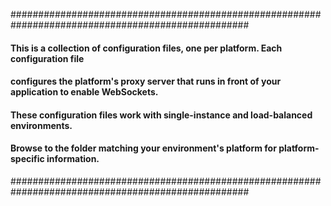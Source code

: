 ###################################################################################################
#### This is a collection of configuration files, one per platform. Each configuration file
#### configures the platform's proxy server that runs in front of your application to enable WebSockets.
####
#### These configuration files work with single-instance and load-balanced environments.
####
#### Browse to the folder matching your environment's platform for platform-specific information.
###################################################################################################

